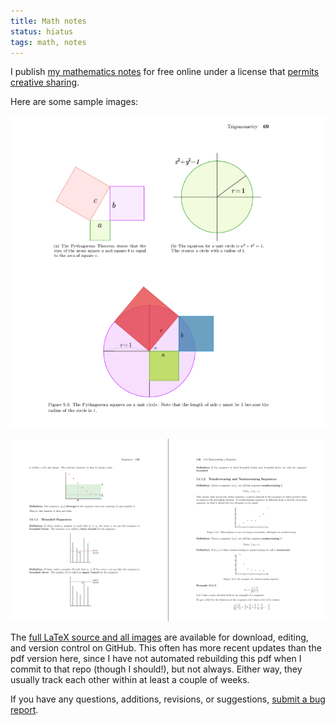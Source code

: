 ```yaml
---
title: Math notes
status: hiatus
tags: math, notes
---
```


I publish
[my mathematics notes](/files/notes.pdf)
for free online under a license that
[permits creative sharing](http://creativecommons.org/licenses/by-nc-sa/3.0/).

Here are some sample images:

![Trigonometry](/images/mathnotes_tiny.png)

![Sequences](/images/mathnotes_2_tiny.png)

The
[full LaTeX source and all images](https://github.com/nathantypanski/texnotes)
are available for download, editing, and version control on GitHub.
This often has more recent updates than the pdf version here, since I have not
automated rebuilding this pdf when I commit to that repo (though I should!),
but not always. Either way, they usually track each other within at least a
couple of weeks.

If you have any questions, additions, revisions, or suggestions,
[submit a bug report](https://github.com/nathantypanski/texnotes/issues).
